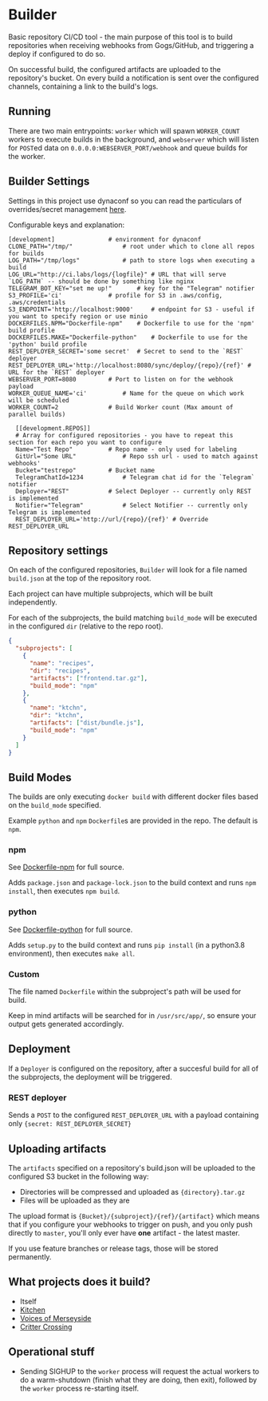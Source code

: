 # Builder

Basic repository CI/CD tool - the main purpose of this tool is to build repositories when
receiving webhooks from Gogs/GitHub, and triggering a deploy if configured to do so.

On successful build, the configured artifacts are uploaded to the repository's bucket.
On every build a notification is sent over the configured channels, containing a link to 
the build's logs.

## Running

There are two main entrypoints: `worker` which will spawn `WORKER_COUNT` workers to execute builds in the background,
and `webserver` which will listen for `POST`ed data on `0.0.0.0:WEBSERVER_PORT/webhook` and queue builds for the worker.

## Builder Settings

Settings in this project use dynaconf so you can read the particulars of overrides/secret management 
[here](https://dynaconf.readthedocs.io/en/latest/).

Configurable keys and explanation:

```
[development] 				# environment for dynaconf
CLONE_PATH="/tmp/"  			# root under which to clone all repos for builds
LOG_PATH="/tmp/logs"			# path to store logs when executing a build
LOG_URL="http://ci.labs/logs/{logfile}" # URL that will serve `LOG_PATH` -- should be done by something like nginx
TELEGRAM_BOT_KEY="set me up!"  		# key for the "Telegram" notifier
S3_PROFILE='ci'				# profile for S3 in .aws/config, .aws/credentials
S3_ENDPOINT='http://localhost:9000'  	# endpoint for S3 - useful if you want to specify region or use minio
DOCKERFILES.NPM="Dockerfile-npm" 	# Dockerfile to use for the 'npm' build profile
DOCKERFILES.MAKE="Dockerfile-python" 	# Dockerfile to use for the 'python' build profile
REST_DEPLOYER_SECRET='some secret'	# Secret to send to the `REST` deployer
REST_DEPLOYER_URL='http://localhost:8080/sync/deploy/{repo}/{ref}' # URL for the `REST` deployer
WEBSERVER_PORT=8080			# Port to listen on for the webhook payload
WORKER_QUEUE_NAME='ci'			# Name for the queue on which work will be scheduled
WORKER_COUNT=2				# Build Worker count (Max amount of parallel builds)

  [[development.REPOS]]
  # Array for configured repositories - you have to repeat this section for each repo you want to configure
  Name="Test Repo" 			# Repo name - only used for labeling
  GitUrl="Some URL" 			# Repo ssh url - used to match against webhooks'
  Bucket="testrepo"			# Bucket name
  TelegramChatId=1234			# Telegram chat id for the `Telegram` notifier
  Deployer="REST"			# Select Deployer -- currently only REST is implemented 
  Notifier="Telegram"			# Select Notifier -- currently only Telegram is implemented
  REST_DEPLOYER_URL='http://url/{repo}/{ref}' # Override REST_DEPLOYER_URL
```

## Repository settings

On each of the configured repositories, `Builder` will look for a file named `build.json` at the 
top of the repository root.

Each project can have multiple subprojects, which will be built independently.

For each of the subprojects, the build matching `build_mode` will be executed in the configured `dir`
 (relative to the repo root).

```build.json
{
  "subprojects": [
    {
      "name": "recipes",
      "dir": "recipes",
      "artifacts": ["frontend.tar.gz"],
      "build_mode": "npm"
    },
    {
      "name": "ktchn",
      "dir": "ktchn",
      "artifacts": ["dist/bundle.js"],
      "build_mode": "npm"
    }
  ]
}

```

## Build Modes

The builds are only executing `docker build` with different docker files based on the `build_mode` specified.  

Example `python` and `npm` `Dockerfile`s are provided in the repo. The default is `npm`.


### npm

See [Dockerfile-npm](src/Dockerfile-npm) for full source.

Adds `package.json` and `package-lock.json` to the build context and runs `npm install`, then executes `npm build`.

### python

See [Dockerfile-python](src/Dockerfile-python) for full source.

Adds `setup.py` to the build context and runs `pip install` (in a python3.8 environment), then executes `make all`.

### Custom

The file named `Dockerfile` within the subproject's path will be used for build.

Keep in mind artifacts will be searched for in `/usr/src/app/`, so ensure your output gets generated accordingly.


## Deployment

If a `Deployer` is configured on the repository, after a succesful build for all of the subprojects, the deployment
will be triggered.

### REST deployer

Sends a `POST` to the configured `REST_DEPLOYER_URL` with a payload containing only `{secret: REST_DEPLOYER_SECRET}`

## Uploading artifacts

The `artifacts` specified on a repository's build.json will be uploaded to the configured S3 bucket in the following
way:

* Directories will be compressed and uploaded as `{directory}.tar.gz`
* Files will be uploaded as they are


The upload format is `{Bucket}/{subproject}/{ref}/{artifact}` which means that if you configure your webhooks
to trigger on push, and you only push directly to `master`, you'll only ever have **one** artifact - the latest master.

If you use feature branches or release tags, those will be stored permanently.

## What projects does it build?

* Itself
* [Kitchen](https://github.com/TatianaInama/kitchen)
* [Voices of Merseyside](https://github.com/TatianaInama/voices-of-merseyside)
* [Critter Crossing](https://github.com/TatianaInama/critter-crossing)

## Operational stuff

* Sending SIGHUP to the `worker` process will request the actual workers to do a warm-shutdown (finish what they are
  doing, then exit), followed by the `worker` process re-starting itself.

